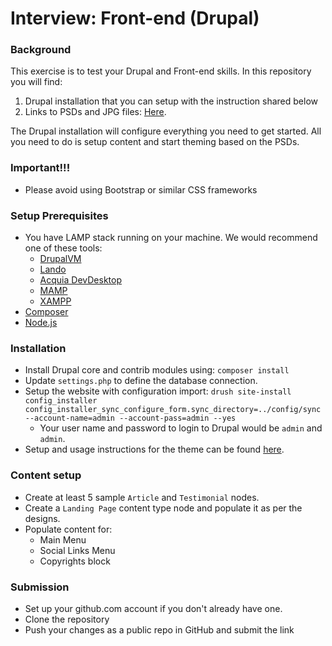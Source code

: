 # Interview: Front-end (Drupal)

### Background

This exercise is to test your Drupal and Front-end skills. In this repository
you will find:

1. Drupal installation that you can setup with the instruction
   shared below
2. Links to PSDs and JPG files: [Here](https://drive.google.com/drive/folders/1fCEq4JLqH5taSY21VS5vm3AjkOhOlVeH?usp=sharing).

The Drupal installation will configure everything you need to get started. All
you need to do is setup content and start theming based on the PSDs.

### Important!!!

- Please avoid using Bootstrap or similar CSS frameworks

### Setup Prerequisites

- You have LAMP stack running on your machine. We would recommend one of these tools:
  - [DrupalVM](https://www.drupalvm.com/)
  - [Lando](https://docs.devwithlando.io)
  - [Acquia DevDesktop](https://dev.acquia.com/downloads)
  - [MAMP](https://www.mamp.info/en/)
  - [XAMPP](https://www.apachefriends.org/index.html)
- [Composer](https://getcomposer.org/)
- [Node.js](https://nodejs.org/en/)

### Installation

- Install Drupal core and contrib modules using: `composer install`
- Update `settings.php` to define the database connection.
- Setup the website with configuration import: `drush site-install config_installer config_installer_sync_configure_form.sync_directory=../config/sync --account-name=admin --account-pass=admin --yes`
  - Your user name and password to login to Drupal would be `admin` and `admin`.
- Setup and usage instructions for the theme can be found [here](web/themes/custom/company/README.md).

### Content setup

- Create at least 5 sample `Article` and `Testimonial` nodes.
- Create a `Landing Page` content type node and populate it as per the designs.
- Populate content for:
  - Main Menu
  - Social Links Menu
  - Copyrights block

### Submission

- Set up your github.com account if you don't already have one.
- Clone the repository
- Push your changes as a public repo in GitHub and submit the link
